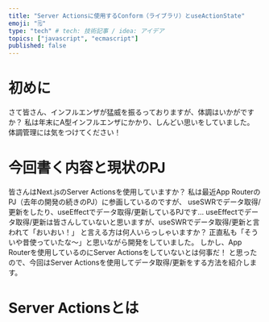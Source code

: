 ```yaml
---
title: "Server Actionsに使用するConform（ライブラリ）とuseActionState"
emoji: "🗒️"
type: "tech" # tech: 技術記事 / idea: アイデア
topics: ["javascript", "ecmascript"]
published: false
---
```


# 初めに
さて皆さん、インフルエンザが猛威を振るっておりますが、体調はいかがですか？
私は年末にA型インフルエンザにかかり、しんどい思いをしていました。
体調管理には気をつけてください！

# 今回書く内容と現状のPJ
皆さんはNext.jsのServer Actionsを使用していますか？
私は最近App RouterのPJ（去年の開発の続きのPJ）に参画しているのですが、
useSWRでデータ取得/更新をしたり、useEffectでデータ取得/更新しているPJです…
useEffectでデータ取得/更新は皆さんしていないと思いますが、useSWRでデータ取得/更新と言われて「おいおい！」
と言える方は何人いらっしゃいますか？
正直私も「そういや昔使っていたな〜」と思いながら開発をしていました。
しかし、App Routerを使用しているのにServer Actionsをしていないとは何事だ！
と思ったので、今回はServer Actionsを使用してデータ取得/更新をする方法を紹介します。

# Server Actionsとは
